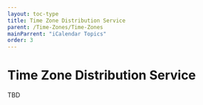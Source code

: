 ```yaml
---
layout: toc-type
title: Time Zone Distribution Service
parent: /Time-Zones/Time-Zones
mainParrent: "iCalendar Topics"
order: 3
---
```


# Time Zone Distribution Service

TBD
